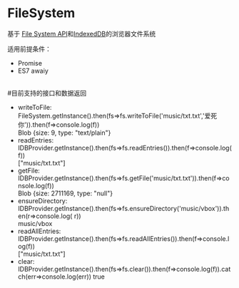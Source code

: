 # FileSystem
基于 <a href='https://www.w3.org/TR/file-system-api/' target='_blank'>File System API</a>和<a href='https://www.w3.org/TR/IndexedDB/' target='_blank'>IndexedDB</a>的浏览器文件系统
<br/>
<p>适用前提条件： </p>
<ul>
<li>Promise</li>
<li>ES7 awaiy</li>
</ul>

<br/>
#目前支持的接口和数据返回
<ul>
    <li>writeToFile:<br/>
    FileSystem.getInstance().then(fs=>fs.writeToFile('music/txt.txt','爱死你')).then(f=>console.log(f))<br/>
    Blob {size: 9, type: "text/plain"}
    </li>
    <li>
    readEntries:<br/>
    IDBProvider.getInstance().then(fs=>fs.readEntries()).then(f=>console.log(f))<br/>
    ["music/txt.txt"]
    </li>
    <li>getFile:<br/>
        IDBProvider.getInstance().then(fs=>fs.getFile('music/txt.txt')).then(f=>console.log(f))<br/>
        Blob {size: 2711169, type: "null"}
    </li>        
    <li>
        ensureDirectory:<br/>
        IDBProvider.getInstance().then(fs=>fs.ensureDirectory('music/vbox')).then(r=>console.log( r))<br/>
        music/vbox
    </li>
    <li>
        readAllEntries:<br/>
        IDBProvider.getInstance().then(fs=>fs.readAllEntries()).then(f=>console.log(f))<br/>
        ["music/txt.txt"]
    </li>
    <li>
    clear:<br/>
    IDBProvider.getInstance().then(fs=>fs.clear()).then(f=>console.log(f)).catch(err=>console.log(err)) 
    true
    </li>
</ul>
<p>

</p>
